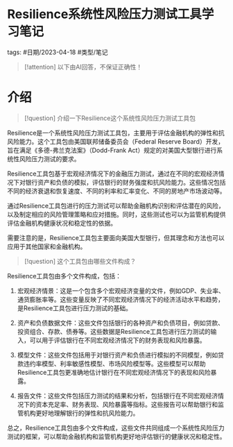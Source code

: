 # Resilience系统性风险压力测试工具学习笔记



tags: #日期/2023-04-18 #类型/笔记 



> [!attention]
> 以下由AI回答，不保证正确性！

# 介绍

> [!question]
> 介绍一下Resilience这个系统性风险压力测试工具包

Resilience是一个系统性风险压力测试工具包，主要用于评估金融机构的弹性和抗风险能力。这个工具包由美国联邦储备委员会（Federal Reserve Board）开发，旨在满足《多德-弗兰克法案》（Dodd-Frank Act）规定的对美国大型银行进行系统性风险压力测试的要求。

Resilience工具包基于宏观经济情况下的金融压力测试，通过在不同的宏观经济情况下对银行资产和负债的模拟，评估银行的财务强度和抗风险能力。这些情况包括不同的经济衰退和恢复速度、不同的利率和汇率变化、不同的房地产市场波动等。

通过Resilience工具包进行的压力测试可以帮助金融机构识别和评估潜在的风险，以及制定相应的风险管理策略和应对措施。同时，这些测试也可以为监管机构提供评估金融机构健康状况和稳定性的依据。

需要注意的是，Resilience工具包主要面向美国大型银行，但其理念和方法也可以应用于其他国家和金融机构。

> [!question]
> 这个工具包由哪些文件构成？

Resilience工具包由多个文件构成，包括：

1. 宏观经济情景：这是一个包含多个宏观经济变量的文件，例如GDP、失业率、通货膨胀率等。这些变量反映了不同宏观经济情况下的经济活动水平和趋势，是Resilience工具包进行压力测试的基础。

2. 资产和负债数据文件：这些文件包括银行的各种资产和负债项目，例如贷款、投资组合、存款、债券等。这些数据是Resilience工具包进行压力测试的输入，可以用于评估银行在不同宏观经济情况下的财务表现和风险暴露。

3. 模型文件：这些文件包括用于对银行资产和负债进行模拟的不同模型，例如贷款违约率模型、利率敏感性模型、市场风险模型等。这些模型可以帮助Resilience工具包更准确地估计银行在不同宏观经济情况下的表现和风险暴露。

4. 报告文件：这些文件包括压力测试的结果和分析，包括银行在不同宏观经济情况下的资本充足率、财务表现、风险暴露等指标。这些报告可以帮助银行和监管机构更好地理解银行的弹性和抗风险能力。

总之，Resilience工具包由多个文件构成，这些文件共同组成一个系统性风险压力测试的框架，可以帮助金融机构和监管机构更好地评估银行的健康状况和稳定性。



